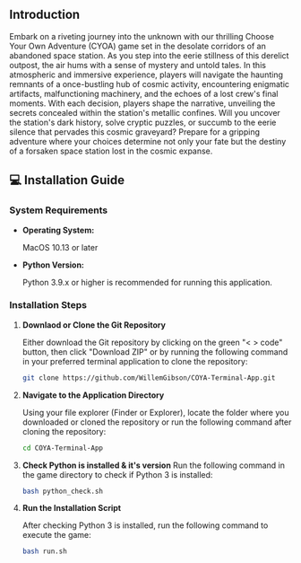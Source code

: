 ## Introduction
Embark on a riveting journey into the unknown with our thrilling Choose Your Own Adventure (CYOA) game set in the desolate corridors of an abandoned space station. As you step into the eerie stillness of this derelict outpost, the air hums with a sense of mystery and untold tales. In this atmospheric and immersive experience, players will navigate the haunting remnants of a once-bustling hub of cosmic activity, encountering enigmatic artifacts, malfunctioning machinery, and the echoes of a lost crew's final moments. With each decision, players shape the narrative, unveiling the secrets concealed within the station's metallic confines. Will you uncover the station's dark history, solve cryptic puzzles, or succumb to the eerie silence that pervades this cosmic graveyard? Prepare for a gripping adventure where your choices determine not only your fate but the destiny of a forsaken space station lost in the cosmic expanse.

## 💻 Installation Guide
### System Requirements
- **Operating System:**

    MacOS 10.13 or later

- **Python Version:**
    
    Python 3.9.x or higher is recommended for running this application.

### Installation Steps
1. **Downlaod or Clone the Git Repository**

    Either download the Git repository by clicking on the green "< > code" button, then click "Download ZIP" or by running the following command in your preferred terminal application to clone the repository:
    ```bash
    git clone https://github.com/WillemGibson/COYA-Terminal-App.git
    ```

2. **Navigate to the Application Directory**

     Using your file explorer (Finder or Explorer), locate the folder where you downloaded or cloned the repository or run the following command after cloning the repository:
    ```bash
    cd COYA-Terminal-App
    ```

3. **Check Python is installed & it's version**
    Run the following command in the game directory to check if Python 3 is installed:

    ```bash
    bash python_check.sh
    ```

3. **Run the Installation Script**

    After checking Python 3 is installed, run the following command to execute the game:

    ```bash
    bash run.sh
    ```